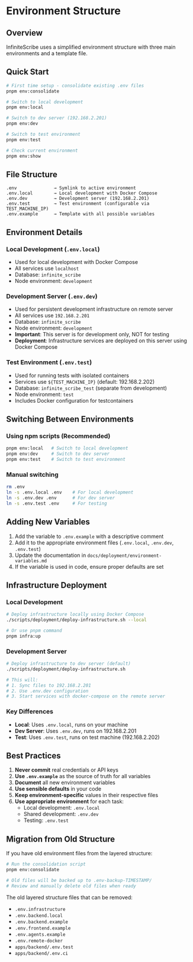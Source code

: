# Environment Structure

## Overview

InfiniteScribe uses a simplified environment structure with three main environments and a template file.

## Quick Start

```bash
# First time setup - consolidate existing .env files
pnpm env:consolidate

# Switch to local development
pnpm env:local

# Switch to dev server (192.168.2.201)
pnpm env:dev

# Switch to test environment
pnpm env:test

# Check current environment
pnpm env:show
```

## File Structure

```
.env              → Symlink to active environment
.env.local        → Local development with Docker Compose
.env.dev          → Development server (192.168.2.201)
.env.test         → Test environment (configurable via TEST_MACHINE_IP)
.env.example      → Template with all possible variables
```

## Environment Details

### Local Development (`.env.local`)
- Used for local development with Docker Compose
- All services use `localhost`
- Database: `infinite_scribe`
- Node environment: `development`

### Development Server (`.env.dev`)
- Used for persistent development infrastructure on remote server
- All services use `192.168.2.201`
- Database: `infinite_scribe`
- Node environment: `development`
- **Important**: This server is for development only, NOT for testing
- **Deployment**: Infrastructure services are deployed on this server using Docker Compose

### Test Environment (`.env.test`)
- Used for running tests with isolated containers
- Services use `${TEST_MACHINE_IP}` (default: 192.168.2.202)
- Database: `infinite_scribe_test` (separate from development)
- Node environment: `test`
- Includes Docker configuration for testcontainers

## Switching Between Environments

### Using npm scripts (Recommended)
```bash
pnpm env:local   # Switch to local development
pnpm env:dev     # Switch to dev server
pnpm env:test    # Switch to test environment
```

### Manual switching
```bash
rm .env
ln -s .env.local .env    # For local development
ln -s .env.dev .env      # For dev server
ln -s .env.test .env     # For testing
```

## Adding New Variables

1. Add the variable to `.env.example` with a descriptive comment
2. Add it to the appropriate environment files (`.env.local`, `.env.dev`, `.env.test`)
3. Update the documentation in `docs/deployment/environment-variables.md`
4. If the variable is used in code, ensure proper defaults are set

## Infrastructure Deployment

### Local Development
```bash
# Deploy infrastructure locally using Docker Compose
./scripts/deployment/deploy-infrastructure.sh --local

# Or use pnpm command
pnpm infra:up
```

### Development Server
```bash
# Deploy infrastructure to dev server (default)
./scripts/deployment/deploy-infrastructure.sh

# This will:
# 1. Sync files to 192.168.2.201
# 2. Use .env.dev configuration
# 3. Start services with docker-compose on the remote server
```

### Key Differences
- **Local**: Uses `.env.local`, runs on your machine
- **Dev Server**: Uses `.env.dev`, runs on 192.168.2.201
- **Test**: Uses `.env.test`, runs on test machine (192.168.2.202)

## Best Practices

1. **Never commit** real credentials or API keys
2. **Use `.env.example`** as the source of truth for all variables
3. **Document** all new environment variables
4. **Use sensible defaults** in your code
5. **Keep environment-specific** values in their respective files
6. **Use appropriate environment** for each task:
   - Local development: `.env.local`
   - Shared development: `.env.dev`
   - Testing: `.env.test`

## Migration from Old Structure

If you have old environment files from the layered structure:
```bash
# Run the consolidation script
pnpm env:consolidate

# Old files will be backed up to .env-backup-TIMESTAMP/
# Review and manually delete old files when ready
```

The old layered structure files that can be removed:
- `.env.infrastructure`
- `.env.backend.local`
- `.env.backend.example`
- `.env.frontend.example`
- `.env.agents.example`
- `.env.remote-docker`
- `apps/backend/.env.test`
- `apps/backend/.env.ci`
